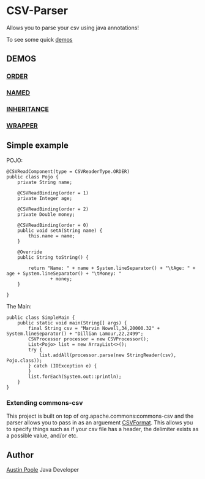 # CSV-Parser
Allows you to parse your csv using java annotations!

To see some quick [demos](https://github.com/bpoole6/CSV-Parser/tree/master/src/main/java/com/quirk/demo)
## DEMOS

### [ORDER](https://github.com/bpoole6/CSV-Parser/tree/master/src/main/java/com/quirk/demo/ordersimple)

### [NAMED](https://github.com/bpoole6/CSV-Parser/tree/master/src/main/java/com/quirk/demo/namedsimple)

### [INHERITANCE](https://github.com/bpoole6/CSV-Parser/tree/master/src/main/java/com/quirk/demo/inheritance)

### [WRAPPER](https://github.com/bpoole6/CSV-Parser/tree/master/src/main/java/com/quirk/demo/readWrapper)

## Simple example

POJO:
```
@CSVReadComponent(type = CSVReaderType.ORDER)
public class Pojo {
	private String name;

	@CSVReadBinding(order = 1)
	private Integer age;

	@CSVReadBinding(order = 2)
	private Double money;

	@CSVReadBinding(order = 0)
	public void setA(String name) {
		this.name = name;
	}

	@Override
	public String toString() {

		return "Name: " + name + System.lineSeparator() + "\tAge: " + age + System.lineSeparator() + "\tMoney: "
				+ money;
	}

}
```

The Main:
```
public class SimpleMain {
	public static void main(String[] args) {
		final String csv = "Marvin Nowell,34,20000.32" + System.lineSeparator() + "Dillian Lamour,22,2499";
		CSVProcessor processor = new CSVProcessor();
		List<Pojo> list = new ArrayList<>();
		try {
			list.addAll(processor.parse(new StringReader(csv), Pojo.class));
		} catch (IOException e) {
		}
		list.forEach(System.out::println);
	}
}
```

### Extending commons-csv
This project is built on top of org.apache.commons:commons-csv and the parser allows you to pass in as an arguement [CSVFormat](https://commons.apache.org/proper/commons-csv/apidocs/org/apache/commons/csv/CSVFormat.html). This allows you to specify things such as if your csv file has a header, the delimiter exists as a possible value, and/or etc.

## Author
[Austin Poole](http://software-poole.com/) Java Developer

